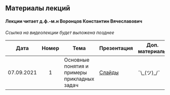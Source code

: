 ## Материалы лекций
#### Лекции читает  д.ф.-м.н Воронцов Константин Вячеславович

_Ссылка на видеолекции будет выложена позднее_

| Дата | Номер | Тема | Презентация | Доп. материалы | Практическое задание |
| :---: | :---: | --- | --- | --- |  --- |
| 07.09.2021 | 1 | Основные понятия и примеры прикладных задач | [Слайды](http://www.machinelearning.ru/wiki/images/f/fc/Voron-ML-Intro-slides.pdf) | ¯\\\_(ツ)\_/¯ | Основы Python (16.09.2021) |
